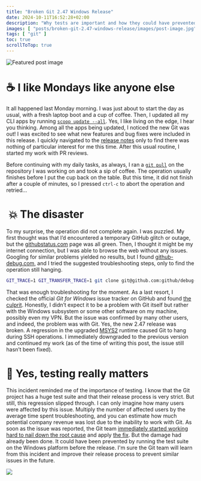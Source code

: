```yaml
---
title: "Broken Git 2.47 Windows Release"
date: 2024-10-11T16:52:28+02:00
description: "Why tests are important and how they could have prevented the Git 2.47 Windows release disaster"
images: [ "posts/broken-git-2.47-windows-release/images/post-image.jpg" ]
tags: [ "git" ]
toc: true
scrollToTop: true
---
```


![Featured post image](images/post-image.jpg)

# :coffee: I like Mondays like anyone else

It all happened last Monday morning. I was just about to start the day as usual, with a fresh laptop boot and a cup of
coffee. Then, I updated all my CLI apps by running [
`scoop update --all`](https://github.com/ScoopInstaller/Scoop?tab=readme-ov-file#what-does-scoop-do). Yes, I like living
on the edge, I hear you thinking. Among all the apps being updated, I noticed the new Git was out! I was excited to see
what new features and bug fixes were included in this release. I quickly navigated to
the [release notes](https://github.blog/open-source/git/highlights-from-git-2-47/) only to find there was nothing of
particular interest for me this time. After this usual routine, I started my work with PR reviews.

Before continuing with my daily tasks, as always, I ran a [`git pull`](https://explainshell.com/explain?cmd=git+pull) on
the repository I was working on and took a sip of coffee. The operation usually finishes before I put the cup back on
the table. But this time, it did not finish after a couple of minutes, so I pressed `ctrl-c` to abort the operation and
retried...

# ️ :boom: The disaster

To my surprise, the operation did not complete again. I was puzzled. My first thought was that I’d encountered a
temporary GitHub glitch or outage, but the [githubstatus.com](https://githubstatus.com) page was all green. Then, I
thought it might be my internet connection, but I was able to browse the web without any issues. Googling for similar
problems yielded no results, but I found [github-debug.com](https://github-debug.com), and I tried the suggested
troubleshooting steps, only to find the operation still hanging.

```bash
GIT_TRACE=1 GIT_TRANSFER_TRACE=1 git clone git@github.com:github/debug-repo /tmp/debug-repo-ssh
```

That was enough troubleshooting for the moment. As a last resort, I checked the official _Git for Windows_ issue tracker
on GitHub and found [the culprit](https://github.com/git-for-windows/git/issues/5199). Honestly, I didn’t expect it to
be a problem with Git itself but rather with the Windows subsystem or some other software on my machine, possibly even
my VPN. But the issue was confirmed by many other users, and indeed, the problem was with Git. Yes, the new 2.47 release
was broken. A regression in the upgraded [MSYS2](https://www.msys2.org/docs/what-is-msys2/) runtime caused Git to hang
during SSH operations. I immediately downgraded to the previous version and continued my work (as of the time of writing
this post, the issue still hasn’t been fixed).

# :test_tube: Yes, testing really matters

This incident reminded me of the importance of testing. I know that the Git project has a huge test suite and that their
release process is very strict. But still, this regression slipped through. I can only imagine how many users were
affected by this issue. Multiply the number of affected users by the average time spent troubleshooting, and you can
estimate how much potential company revenue was lost due to the inability to work with Git. As soon as the issue was
reported, the Git
team [immediately started working hard to nail down the root cause](https://github.com/git-for-windows/git/issues/5199#issuecomment-2405471159)
and apply [the fix](https://github.com/git-for-windows/msys2-runtime/pull/75). But the damage had already been done. It
could have been prevented by running the test suite on the Windows platform before the release. I'm sure the Git team
will learn from this incident and improve their release process to prevent similar issues in the future.

![](images/meme.jpg)
